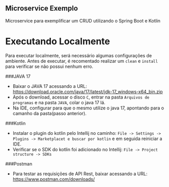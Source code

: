 ## Microservice Exemplo
Microservice para exemplificar um CRUD utilizando o Spring Boot e Kotlin

# Executando Localmente
Para executar localmente, será necessário algumas configurações de ambiente.
Antes de executar, é recomentado realizar um `clean` e `install` para verificar se não possui nenhum erro. 

###JAVA 17
* Baixar o JAVA 17 acessando a URL: https://download.oracle.com/java/17/latest/jdk-17_windows-x64_bin.zip
* Após o download, acessar o disco `C`, entrar na pasta `Arquivos de programas` e na pasta `JAVA`, colar o java 17 lá.
* Na IDE, configurar para que o mesmo utilize o java 17, apontando para o camanho da pasta(passo anterior).

###Kotlin
* Instalar o plugin do kotlin pelo Intellij no caminho: `File -> Settings -> Plugins -> Marketplacet e buscar por kotlin` e em seguida reiniciar a IDE.
* Verificar se o SDK do kotlin foi adicionado no Intellij: `File -> Project structure -> SDKs`

###Postman
* Para testar as requisições de API Rest, baixar acessando a URL: https://www.postman.com/downloads/


